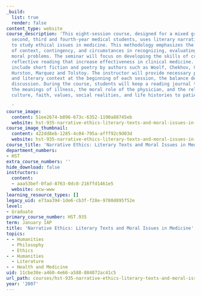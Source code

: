 ```yaml
---
_build:
  list: true
  render: false
content_type: website
course_description: 'This eight-session course, designed for a mixed group of first,
  second, third and fourth-year medical students, uses literary narratives and poetry
  to study ethical issues in medicine. This methodology emphasizes the importance
  of context, contingency, and circumstances in recognizing, evaluating, and resolving
  moral problems. The seminar will focus on developing the skills of critical and
  reflective reading that increase effectiveness in clinical medicine. Texts will
  include short fiction and poetry by authors such as Woolf, Chekhov, Carver, Kafka,
  Hurston, Marquez and Tolstoy. The instructor will provide necessary philosophic
  and literary context at the beginning of each session, the balance devoted to class
  discussion. During the course, students will keep a reading journal that examines
  the meanings of illness, the moral role of the physician, and the relevance of emotions,
  culture, faith, values, social realities, and life histories to patient care.

  '
course_image:
  content: 51ee2674-b896-673c-6352-1190a88745eb
  website: hst-935-narrative-ethics-literary-texts-and-moral-issues-in-medicine-january-iap-2007
course_image_thumbnail:
  content: 422dd8eb-1285-4c04-795a-afff92c9d03d
  website: hst-935-narrative-ethics-literary-texts-and-moral-issues-in-medicine-january-iap-2007
course_title: 'Narrative Ethics: Literary Texts and Moral Issues in Medicine'
department_numbers:
- HST
extra_course_numbers: ''
hide_download: false
instructors:
  content:
  - aaa53bef-0fad-8763-0dc8-216ffd1461e5
  website: ocw-www
learning_resource_types: []
legacy_uid: e73aa394-1de6-cb3f-f28e-9780d895f52e
level:
- Graduate
primary_course_number: HST.935
term: January IAP
title: 'Narrative Ethics: Literary Texts and Moral Issues in Medicine'
topics:
- - Humanities
  - Philosophy
  - Ethics
- - Humanities
  - Literature
- - Health and Medicine
uid: 11cbe38e-a460-4e66-a588-884872ac41c5
url_path: courses/hst-935-narrative-ethics-literary-texts-and-moral-issues-in-medicine-january-iap-2007
year: '2007'
---
```

